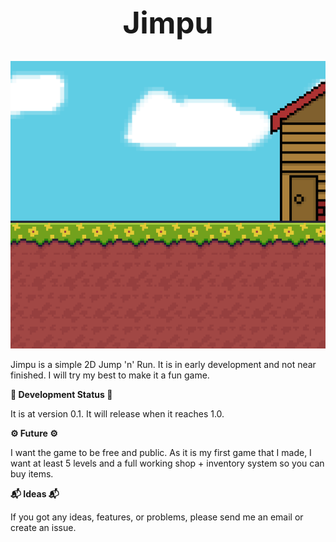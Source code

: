 <div align="center">

  <h1 style="font-size: 48px;">Jimpu</h1>

  <img src="Assets/Image/Baggroudn.png" style="width: 640px; height: 460px; object-fit: cover; object-position: top;" />

</div>




Jimpu is a simple 2D Jump 'n' Run.
It is in early development and
not near finished. I will try my best
to make it a fun game.

**🚧 Development Status 🚧**

It is at version 0.1. It will release
when it reaches 1.0.

**⚙️ Future ⚙️**

I want the game to be free and public.
As it is my first game that I made, I want
at least 5 levels and a full working shop +
inventory system so you can buy items.

**📬 Ideas 📬**

If you got any ideas, features, or problems,
please send me an email or create an issue.


